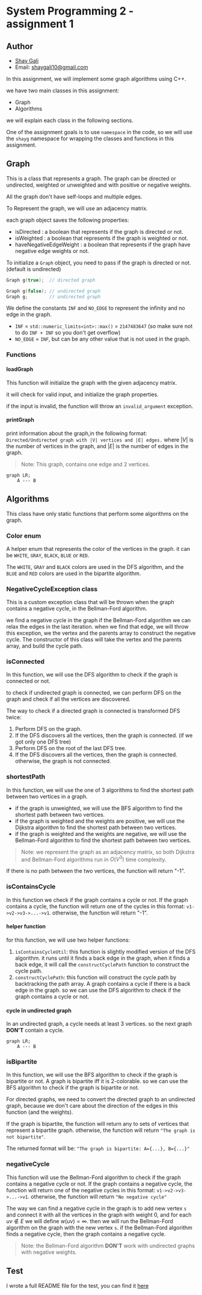 # System Programming 2 - assignment 1

## Author
- [Shay Gali](https://github.com/shayGali)
- Email: shaygali10@gmail.com

In this assignment, we will implement some graph algorithms using C++.


we have two main classes in this assignment:
* Graph
* Algorithms

we will explain each class in the following sections.

One of the assignment goals is to use `namespace` in the code, so we will use the `shayg` namespace for wrapping the classes and functions in this assignment.


## Graph
This is a class that represents a graph. The graph can be directed or undirected, weighted or unweighted and with positive or negative weights.

All the graph don't have self-loops and multiple edges.

To Represent the graph, we will use an adjacency matrix.


each graph object saves the following properties:
* isDirected : a boolean that represents if the graph is directed or not.
* isWeighted : a boolean that represents if the graph is weighted or not.
* haveNegativeEdgeWeight : a boolean that represents if the graph have negative edge weights or not.


To initialize a `Graph` object, you need to pass if the graph is directed or not. (default is undirected)
```cpp
Graph g(true);  // directed graph

Graph g(false); // undirected graph
Graph g;        // undirected graph
```

We define the constants `INF` and `NO_EDGE` to represent the infinity and no edge in the graph.

- `INF` = `std::numeric_limits<int>::max()` = `2147483647` (so make sure not to do `INF + INF` so you don't get overflow)
- `NO_EDGE` = `INF`, but can be any other value that is not used in the graph.

### Functions

#### loadGraph

This function will initialize the graph with the given adjacency matrix.

it will check for valid input, and initialize the graph properties.

if the input is invalid, the function will throw an `invalid_argument` exception.

#### printGraph
print information about the graph,in the following format: `Directed/Undirected graph with |V| vertices and |E| edges.`
where $|V|$ is the number of vertices in the graph, and $|E|$ is the number of edges in the graph.

> Note: This graph, contains one edge and 2 vertices.
```mermaid
graph LR;
    A --- B
```

## Algorithms
This class have only static functions that perform some algorithms on the graph.

### Color enum
A helper enum that represents the color of the vertices in the graph. it can be `WHITE`, `GRAY`, `BLACK`, `BLUE` or `RED`.

The `WHITE`, `GRAY` and `BLACK` colors are used in the DFS algorithm, and the `BLUE` and `RED` colors are used in the bipartite algorithm.

### NegativeCycleException class
This is a custom exception class that will be thrown when the graph contains a negative cycle, in the Bellman-Ford algorithm.

we find a negative cycle in the graph if the Bellman-Ford algorithm we can relax the edges in the last iteration.
when we find that edge, we will throw this exception, we the vertex and the parents array to construct the negative cycle.
The constructor of this class will take the vertex and the parents array, and build the cycle path.

### isConnected

In this function, we will use the DFS algorithm to check if the graph is connected or not.

to check if undirected graph is connected, we can perform DFS on the graph and check if all the vertices are discovered.

The way to check if a directed graph is connected is transformed DFS twice:
1. Perform DFS on the graph.
2. If the DFS discovers all the vertices, then the graph is connected. (if we got only one DFS tree)
3. Perform DFS on the root of the last DFS tree.
4. If the DFS discovers all the vertices, then the graph is connected. otherwise, the graph is not connected.

### shortestPath

In this function, we will use the one of 3 algorithms to find the shortest path between two vertices in a graph.

* if the graph is unweighted, we will use the BFS algorithm to find the shortest path between two vertices.
* if the graph is weighted and the weights are positive, we will use the Dijkstra algorithm to find the shortest path between two vertices.
* if the graph is weighted and the weights are negative, we will use the Bellman-Ford algorithm to find the shortest path between two vertices.

> Note: we represent the graph as an adjacency matrix, so both Dijkstra and Bellman-Ford algorithms run in $O(V^3)$ time complexity.


If there is no path between the two vertices, the function will return "-1".


### isContainsCycle
In this function we check if the graph contains a cycle or not. If the graph contains a cycle, the function will return one of the cycles in this format: `v1->v2->v3->...->v1`. otherwise, the function will return "-1".

#### helper function
for this function, we will use two helper functions:
1. `isContainsCycleUtil`: this function is slightly modified version of the DFS algorithm. it runs until it finds a back edge in the graph, when it finds a back edge, it will call the `constructCyclePath` function to construct the cycle path.
2. `constructCyclePath`: this function will construct the cycle path by backtracking the path array.
A graph contains a cycle if there is a back edge in the graph. so we can use the DFS algorithm to check if the graph contains a cycle or not.

#### cycle in undirected graph

In an undirected graph, a cycle needs at least 3 vertices. so the next graph **DON'T** contain a cycle.
```mermaid
graph LR;
    A --- B
```

### isBipartite
In this function, we will use the BFS algorithm to check if the graph is bipartite or not. A graph is bipartite iff it is 2-colorable. so we can use the BFS algorithm to check if the graph is bipartite or not.

For directed graphs, we need to convert the directed graph to an undirected graph, because we don't care about the direction of the edges in this function (and the weights).

If the graph is bipartite, the function will return any to sets of vertices that represent a bipartite graph. otherwise, the function will return  `"The graph is not bipartite"`.

The returned format will be: `"The graph is bipartite: A={...}, B={...}"`

### negativeCycle

This function will use the Bellman-Ford algorithm to check if the graph contains a negative cycle or not. If the graph contains a negative cycle, the function will return one of the negative cycles in this format: `v1->v2->v3->...->v1`. otherwise, the function will return `"No negative cycle"`

The way we can find a negative cycle in the graph is to add new vertex `s` and connect it with all the vertices in the graph with weight 0, and for each $uv \notin E$ we will define $w(uv) = \infty$. then we will run the Bellman-Ford algorithm on the graph with the new vertex `s`. if the Bellman-Ford algorithm finds a negative cycle, then the graph contains a negative cycle.

> Note: the Bellman-Ford algorithm **DON'T** work with undirected graphs with negative weights.


## Test
I wrote a full README file for the test, you can find it [here](./tests/README.md)